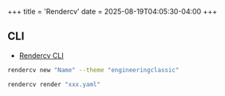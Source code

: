 +++
title = 'Rendercv'
date = 2025-08-19T04:05:30-04:00
+++

## CLI
- [Rendercv CLI](https://docs.rendercv.com/user_guide/cli/)

```bash
rendercv new "Name" --theme "engineeringclassic"

rendercv render "xxx.yaml"
```
